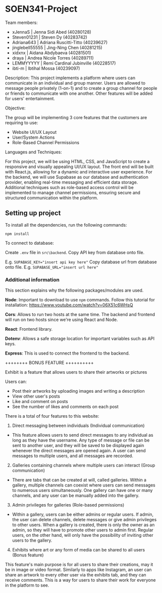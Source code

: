# SOEN341-Project

Team members:
- xJennaS | Jenna Sidi Abed (40280128) 
- Steven01231 | Steven Dy (40283742)
- Adriana643 | Adriana Ruscitti-Titto (40239627)
- jinglebell55555 | Jing-Ning Chen (40281215)
- xidxnx | Aidana Abdybaeva (40281501)
- draya | Andrea Nicole Torres (40289711)
- LEMMYYYYY | Remi Cardinal Jubinville (40228517)
- ibti-m | Ibtihal Mossa (40239097)

Description:
This project implements a platform where users can communicate in an individual and group manner. Users are allowed to message people privately (1-on-1) and to create a group channel for people or friends to communicate with one another. Other features will be added for users' entertainment. 

Objective:

The group will be implementing 3 core features that the customers are requiring to use:

- Website UI/UX Layout
- User/System Actions
- Role-Based Channel Permissions
  
Languages and Techniques:

For this project, we will be using HTML, CSS, and JavaScript to create a responsive and visually appealing UI/UX layout. The front end will be built with React.js, allowing for a dynamic and interactive user experience. For the backend, we will use Supabase as our database and authentication provider, enabling real-time messaging and efficient data storage. Additional techniques such as role-based access control will be implemented to manage channel permissions, ensuring secure and structured communication within the platform.

## Setting up project

To install all the dependencies, run the following commands:

`npm install`

To connect to database:

Create `.env` file in `src\backend`. 
Copy API key from database onto file.

E.g. `SUPABASE_KEY="insert api key here"`
Copy database url from database onto file.
E.g. `SUPABASE_URL="insert url here"`

### Additional information

This section explains why the following packages/modules are used.

<b>Node</b>: Important to download to use `npm` commands.
Follow this tutorial for installation: https://www.youtube.com/watch?v=06X51c6WHsQ

<b>Cors</b>: Allows to run two hosts at the same time. The backend and frontend will run on two hosts since we're using React and Node.

<b>React</b>: Frontend library.

<b>Dotenv</b>: Allows a safe storage location for important variables such as API keys.

<b>Express</b>: This is used to connect the frontend to the backend.

++++++++ BONUS FEATURE ++++++++++

Exhibit is a feature that allows users to share their artworks or pictures 

Users can:
- Post their artworks by uploading images and writing a description
- View other user's posts
- Like and comment on posts
- See the number of likes and comments on each post
  
There is a total of four features to this website:

1. Direct messaging between individuals (Individual communication)

- This feature allows users to send direct messages to any individual as long as they have the username. Any type of message or file can be sent to another user, and they will be saved to be displayed again whenever the direct messages are opened again. A user can send messages to multiple users, and all messages are recorded.

2. Galleries containing channels where multiple users can interact (Group communication)

- There are tabs that can be created at will, called galleries. Within a gallery, multiple channels can coexist where users can send messages to numerous users simultaneously. One gallery can have one or many channels, and any user can be manually added into the gallery.

3. Admin privileges for galleries (Role-based permissions)

- Within a gallery, users can be either admins or regular users. If admin, the user can delete channels, delete messages or give admin privileges to other users. When a gallery is created, there is only the owner as an admin, so they will have to promote other users to admin first. Regular users, on the other hand, will only have the possibility of inviting other users to the gallery. 

4. Exhibits where art or any form of media can be shared to all users (Bonus feature)

This feature's main purpose is for all users to share their creations, may it be in image or video format. Similarly to apps like Instagram, an user can share an artwork to every other user via the exhibits tab, and they can receive comments. This is a way for users to share their work for everyone in the platform to see.
